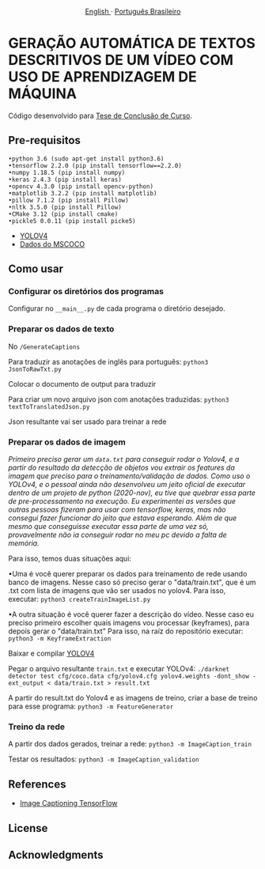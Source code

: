
<p align="center">
    <a href="/docs/readme_en.md">English </a>
    ·
    <a href="/README.md">Português Brasileiro</a>

</p>

# GERAÇÃO AUTOMÁTICA DE TEXTOS DESCRITIVOS DE UM VÍDEO COM USO DE APRENDIZAGEM DE MÁQUINA

Código desenvolvido para [Tese de Conclusão de Curso](http://www.monografias.poli.ufrj.br/monografias/monopoli10031973.pdf).

## Pre-requisitos

```
•python 3.6 (sudo apt-get install python3.6)
•tensorflow 2.2.0 (pip install tensorflow==2.2.0)
•numpy 1.18.5 (pip install numpy)
•keras 2.4.3 (pip install keras)
•opencv 4.3.0 (pip install opencv-python)
•matplotlib 3.2.2 (pip install matplotlib)
•pillow 7.1.2 (pip install Pillow)
•nltk 3.5.0 (pip install Pillow)
•CMake 3.12 (pip install cmake)
•pickle5 0.0.11 (pip install picke5)

```
- [YOLOV4](https://github.com/AlexeyAB/darknet)
- [Dados do MSCOCO](https://cocodataset.org/#download)

## Como usar
### Configurar os diretórios dos programas
Configurar no  `__main__.py` de cada programa o diretório desejado.

### Preparar os dados de texto
No `/GenerateCaptions`

Para traduzir as anotações de inglês para português:
`python3 JsonToRawTxt.py`

Colocar o documento de output para traduzir

Para criar um novo arquivo json com anotações traduzidas:
`python3 textToTranslatedJson.py`

Json resultante vai ser usado para treinar a rede

### Preparar os dados de imagem
<i>Primeiro preciso gerar um `data.txt` para conseguir rodar o Yolov4, e a partir do resultado da detecção de objetos
vou extrair os features da imagem que preciso para o treinamento/validação de dados.
Como uso o YOLOv4, e o pessoal ainda não desenvolveu um jeito oficial de executar dentro de um projeto de python (2020-nov),
eu tive que quebrar essa parte de pre-processamento na execução.
Eu experimentei as versões que outras pessoas fizeram para usar com tensorflow, keras, mas não consegui fazer funcionar do jeito que estava esperando.
Além de que mesmo que conseguisse executar essa parte de uma vez só, provavelmente não ia conseguir rodar no meu pc devido a falta de memória.</i>

Para isso, temos duas situações aqui:

•Uma é você querer preparar os dados para treinamento de rede usando banco de imagens.
Nesse caso só preciso gerar o "data/train.txt", que é um .txt com lista de imagens que vão ser usados no yolov4.
Para isso, executar:
`python3 createTrainImageList.py`

•A outra situação é você querer fazer a descrição do vídeo.
Nesse caso eu preciso primeiro escolher quais imagens vou processar (keyframes),
para depois gerar o  "data/train.txt"
Para isso, na raíz do repositório executar:
`python3 -m KeyframeExtraction`

Baixar e compilar [YOLOV4](https://github.com/AlexeyAB/darknet)

Pegar o arquivo resultante `train.txt` e executar YOLOv4:
`./darknet detector test cfg/coco.data cfg/yolov4.cfg yolov4.weights -dont_show -ext_output < data/train.txt > result.txt`

 A partir do result.txt do Yolov4 e as imagens de treino, criar a base de treino para esse programa:
`python3 -m FeatureGenerator`

### Treino da rede
A partir dos dados gerados, treinar a rede:
`python3 -m ImageCaption_train`

Testar os resultados:
`python3 -m ImageCaption_validation`

## References
- [Image Captioning TensorFlow](https://www.tensorflow.org/tutorials/text/image_captioning)

## License



## Acknowledgments
